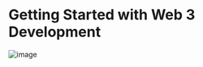 # Getting Started with Web 3 Development
![image](https://user-images.githubusercontent.com/79845207/155109031-d48d130f-f02f-4326-a801-cf3943e84994.png)
